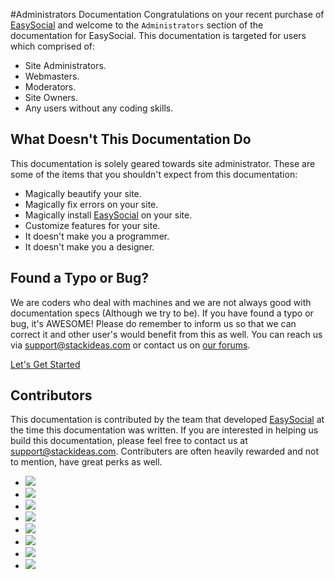 #Administrators Documentation
Congratulations on your recent purchase of [EasySocial](http://stackideas.com/easysocial) and welcome to the `Administrators` section of the documentation for EasySocial. This documentation is targeted for users which comprised of:

* Site Administrators.
* Webmasters.
* Moderators.
* Site Owners.
* Any users without any coding skills.

## What Doesn't This Documentation Do
This documentation is solely geared towards site administrator. These are some of the items that you shouldn't expect from this documentation:

* Magically beautify your site.
* Magically fix errors on your site.
* Magically install [EasySocial](http://stackideas.com/easysocial) on your site.
* Customize features for your site.
* It doesn't make you a programmer.
* It doesn't make you a designer.

## Found a Typo or Bug?
We are coders who deal with machines and we are not always good with documentation specs (Although we try to be). If you have found a typo or bug, it's AWESOME! Please do remember to inform us so that we can correct it and other user's would benefit from this as well. You can reach us via <support@stackideas.com> or contact us on [our forums](http://stackideas.com/forums).

<a href="/administrators/welcome/getting_started" class="mt-20 btn btn-primary btn-large">Let's Get Started <i class="icon-long-arrow-right ml-5"></i> </a>

## Contributors
This documentation is contributed by the team that developed [EasySocial](http://stackideas.com/easysocial) at the time this documentation was written. If you are interested in helping us build this documentation, please feel free to contact us at <support@stackideas.com>. Contributers are often heavily rewarded and not to mention, have great perks as well.

<ul class="authors">
	<li>
		<img src="http://cdn.stackideas.com/templates/next/assets/images/team/sam-teh.jpg.pagespeed.ce.1lyPM8YQkF.jpg" class="img-circle" />
	</li>
	<li>
		<img src="http://cdn.stackideas.com/templates/next/assets/images/team/jason-rey.jpg.pagespeed.ce.-Vyy08SbTK.jpg" class="img-circle" />
	</li>
	<li>
		<img src="http://cdn.stackideas.com/templates/next/assets/images/team/mark-lee.jpg.pagespeed.ce.Qk3j2QgOJM.jpg" class="img-circle" />
	</li>
	<li>
		<img src="http://cdn.stackideas.com/templates/next/assets/images/team/adelene-teh.jpg.pagespeed.ce.T-RXDXdSOw.jpg" class="img-circle" />
	</li>
	<li>
		<img src="http://cdn.stackideas.com/templates/next/assets/images/team/nik-faris.jpg.pagespeed.ce.xEXgokBFAV.jpg" class="img-circle" />
	</li>
	<li>
		<img src="http://cdn.stackideas.com/templates/next/assets/images/team/apson-chom.jpg.pagespeed.ce.qLZx7l2djK.jpg" class="img-circle" />
	</li>
	<li>
		<img src="http://cdn.stackideas.com/templates/next/assets/images/team/andrew-rogers.jpg.pagespeed.ce.3vLwpoQg6b.jpg" class="img-circle" />
	</li>
	<li>
		<img src="http://cdn.stackideas.com/templates/next/assets/images/team/wyatt-teng.jpg.pagespeed.ce.dBIMJV7l3w.jpg" class="img-circle" />
	</li>
</ul>